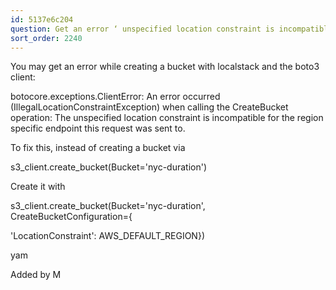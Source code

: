 ```yaml
---
id: 5137e6c204
question: Get an error ‘ unspecified location constraint is incompatible ’
sort_order: 2240
---
```


You may get an error while creating a bucket with localstack and the boto3 client:

botocore.exceptions.ClientError: An error occurred (IllegalLocationConstraintException) when calling the CreateBucket operation: The unspecified location constraint is incompatible for the region specific endpoint this request was sent to.

To fix this, instead of creating a bucket via

s3_client.create_bucket(Bucket='nyc-duration')

Create it with

s3_client.create_bucket(Bucket='nyc-duration', CreateBucketConfiguration={

'LocationConstraint': AWS_DEFAULT_REGION})

yam

Added by M

